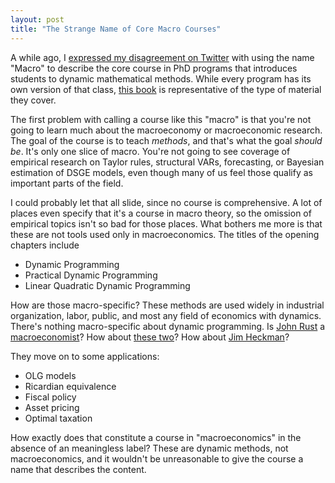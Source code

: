 ```yaml
---
layout: post
title: "The Strange Name of Core Macro Courses"
---
```


A while ago, I [expressed my disagreement on Twitter](https://twitter.com/LanceBachmeier/status/1202301742534266882) with using the name "Macro" to describe the core course in PhD programs that introduces students to dynamic mathematical methods. While every program has its own version of that class, [this book](https://mitpress.mit.edu/books/recursive-macroeconomic-theory-fourth-edition) is representative of the type of material they cover.

The first problem with calling a course like this "macro" is that you're not going to learn much about the macroeconomy or macroeconomic research. The goal of the course is to teach *methods*, and that's what the goal *should be*. It's only one slice of macro. You're not going to see coverage of empirical research on Taylor rules, structural VARs, forecasting, or Bayesian estimation of DSGE models, even though many of us feel those qualify as important parts of the field.

I could probably let that all slide, since no course is comprehensive. A lot of places even specify that it's a course in macro theory, so the omission of empirical topics isn't so bad for those places. What bothers me more is that these are not tools used only in macroeconomics. The titles of the opening chapters include

- Dynamic Programming
- Practical Dynamic Programming
- Linear Quadratic Dynamic Programming

How are those macro-specific? These methods are used widely in industrial organization, labor, public, and most any field of economics with dynamics. There's nothing macro-specific about dynamic programming. Is [John Rust](https://editorialexpress.com/jrust/research/papers/dp.pdf) a [macroeconomist](https://editorialexpress.com/jrust/sdp/ndp.pdf)? How about [these two](http://athena.sas.upenn.edu/petra/bergen/toddwolpinannrevpaper.pdf)? How about [Jim Heckman](https://heckmanequation.org/assets/2017/01/NBER20study20May202013.pdf)?

They move on to some applications:

- OLG models
- Ricardian equivalence
- Fiscal policy
- Asset pricing
- Optimal taxation

How exactly does that constitute a course in "macroeconomics" in the absence of an meaningless label? These are dynamic methods, not macroeconomics, and it wouldn't be unreasonable to give the course a name that describes the content.